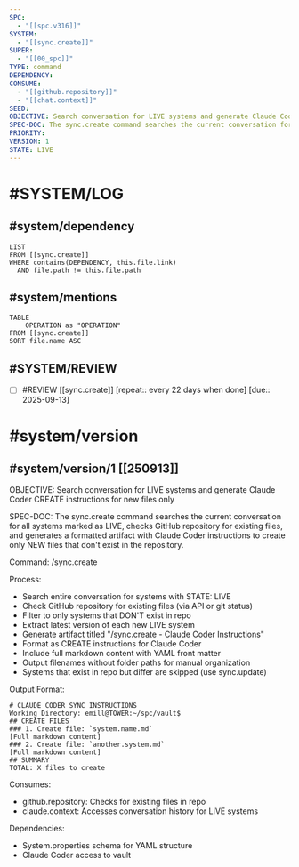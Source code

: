 ```yaml
---
SPC:
  - "[[spc.v316]]"
SYSTEM:
  - "[[sync.create]]"
SUPER:
  - "[[00_spc]]"
TYPE: command
DEPENDENCY:
CONSUME:
  - "[[github.repository]]"
  - "[[chat.context]]"
SEED:
OBJECTIVE: Search conversation for LIVE systems and generate Claude Coder CREATE instructions for new files only
SPEC-DOC: The sync.create command searches the current conversation for all systems marked as LIVE, checks GitHub repository for existing files, and generates a formatted artifact with Claude Coder instructions to create only NEW files that don't exist in the repository.
PRIORITY:
VERSION: 1
STATE: LIVE
---
```

# #SYSTEM/LOG
## #system/dependency
```dataview
LIST
FROM [[sync.create]]
WHERE contains(DEPENDENCY, this.file.link)
  AND file.path != this.file.path
```
## #system/mentions
```dataview
TABLE
    OPERATION as "OPERATION"
FROM [[sync.create]]
SORT file.name ASC
```
## #SYSTEM/REVIEW
- [ ] #REVIEW [[sync.create]]  [repeat:: every 22 days when done]  [due:: 2025-09-13]
# #system/version
## #system/version/1 [[250913]]
OBJECTIVE: Search conversation for LIVE systems and generate Claude Coder CREATE instructions for new files only

SPEC-DOC:
The sync.create command searches the current conversation for all systems marked as LIVE, checks GitHub repository for existing files, and generates a formatted artifact with Claude Coder instructions to create only NEW files that don't exist in the repository.

Command: /sync.create

Process:
- Search entire conversation for systems with STATE: LIVE
- Check GitHub repository for existing files (via API or git status)
- Filter to only systems that DON'T exist in repo
- Extract latest version of each new LIVE system
- Generate artifact titled "/sync.create - Claude Coder Instructions"
- Format as CREATE instructions for Claude Coder
- Include full markdown content with YAML front matter
- Output filenames without folder paths for manual organization
- Systems that exist in repo but differ are skipped (use sync.update)

Output Format:
```
# CLAUDE CODER SYNC INSTRUCTIONS
Working Directory: emill@TOWER:~/spc/vault$
## CREATE FILES
### 1. Create file: `system.name.md`
[Full markdown content]
### 2. Create file: `another.system.md`
[Full markdown content]
## SUMMARY
TOTAL: X files to create
```

Consumes:
- github.repository: Checks for existing files in repo
- claude.context: Accesses conversation history for LIVE systems

Dependencies:
- System.properties schema for YAML structure
- Claude Coder access to vault